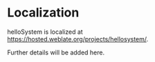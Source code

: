 # Localization

helloSystem is localized at https://hosted.weblate.org/projects/hellosystem/.

Further details will be added here.
